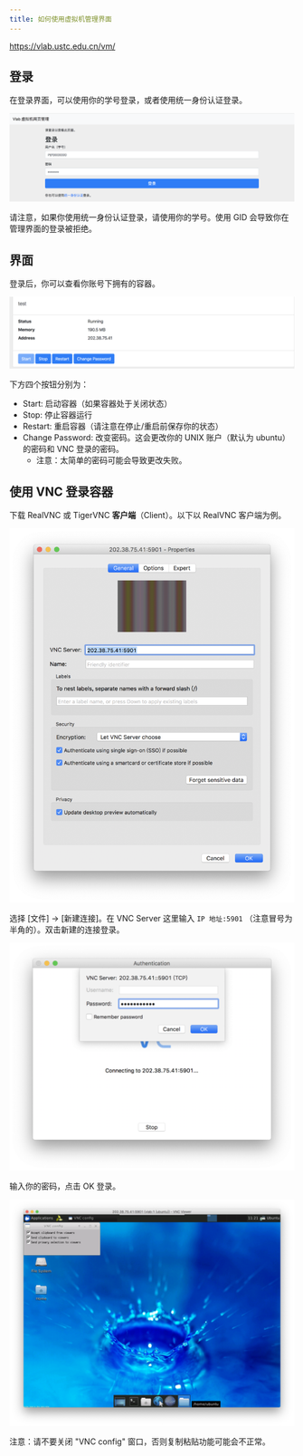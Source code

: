 ```yaml
---
title: 如何使用虚拟机管理界面
---
```


<https://vlab.ustc.edu.cn/vm/>

## 登录

在登录界面，可以使用你的学号登录，或者使用统一身份认证登录。

![login](assets/1.png)

请注意，如果你使用统一身份认证登录，请使用你的学号。使用 GID 会导致你在管理界面的登录被拒绝。

## 界面

登录后，你可以查看你账号下拥有的容器。

![vms](assets/2.png)

下方四个按钮分别为：

- Start: 启动容器（如果容器处于关闭状态）
- Stop: 停止容器运行
- Restart: 重启容器（请注意在停止/重启前保存你的状态）
- Change Password: 改变密码。这会更改你的 UNIX 账户（默认为 ubuntu）的密码和 VNC 登录的密码。
  - 注意：太简单的密码可能会导致更改失败。

## 使用 VNC 登录容器

下载 RealVNC 或 TigerVNC **客户端**（Client）。以下以 RealVNC 客户端为例。

![vnc](assets/3.png)

选择 [文件] -> [新建连接]。在 VNC Server 这里输入 `IP 地址:5901` （注意冒号为半角的）。双击新建的连接登录。

![login](assets/4.png)

输入你的密码，点击 OK 登录。

![final](assets/5.png)

注意：请不要关闭 "VNC config" 窗口，否则复制粘贴功能可能会不正常。
